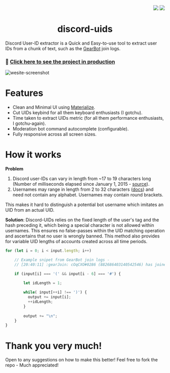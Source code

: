 <div align="right">
  <img src="https://img.shields.io/badge/Completion-100%25-blue.svg" />
  <a href="#" alt="License"><img src="https://img.shields.io/badge/License-MIT-yellow.svg" /></a>
</div>

<h1 align="center">discord-uids</h1>

Discord User-ID extractor is a Quick and Easy-to-use tool to extract user IDs from a chunk of text, such as the [GearBot](https://gearbot.rocks/) join logs.

### 🚀 [Click here to see the project in production](https://discord-uids.netlify.app/)

![wesite-screenshot](https://user-images.githubusercontent.com/69587385/194933057-e2a990ef-2e57-4bf3-b502-64f09a3b6e2c.png)

# Features

- Clean and Minimal UI using [Materialize](https://materializecss.com/).
- Cut UIDs keybind for all them keyboard enthusiasts (I gotchu).
- Time taken to extract UIDs metric (for all them performance enthusiasts, I gotchu-again).
- Moderation bot command autocomplete (configurable).
- Fully responsive across all screen sizes.

# How it works

**Problem**

1. Discord user-IDs can vary in length from ~17 to 19 characters long (Number of milliseconds elapsed since January 1, 2015 - [source](https://discord.com/developers/docs/reference#snowflakes)).
2. Usernames may range in length from 2 to 32 characters ([docs](https://discord.com/developers/docs/resources/user#usernames-and-nicknames)) and need not contain any alphabet. Usernames may contain round brackets.

This makes it hard to distinguish a potential bot username which imitates an UID from an actual UID.

**Solution**: Discord-UIDs relies on the fixed length of the user's tag and the hash preceding it, which being a special character is not allowed within usernames. This ensures no false-passes within the UID matching operation and ascertains that no user is wrongly banned. This method also provides for variable UID lengths of accounts created across all time periods.

```js
for (let i = 0; i < input.length; i++)

    // Example snipet from GearBot join logs -
    // [20:40:11] :gearJoin: cOqCXO#0286 (882686403140542546) has joined, account created 1 hour, 39 minutes ago. 🆕

    if (input[i] === '(' && input[i - 6] === '#') {

        let idLength = 1;
        
        while( input[++i] !== ')') {
          output += input[i];
          ++idLength;
        }
        
        output += "\n";
    }
}
```

# Thank you very much!

Open to any suggestions on how to make this better! Feel free to fork the repo - Much appreciated!
